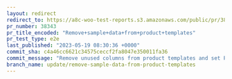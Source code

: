 ```yaml
---
layout: redirect
redirect_to: https://a8c-woo-test-reports.s3.amazonaws.com/public/pr/38343/e2e/index.html
pr_number: 38343
pr_title_encoded: "Remove+sample+data+from+product+templates"
pr_test_type: e2e
last_published: "2023-05-19 08:30:36 +0000"
commit_sha: c4a46cc6621c34575ceccf2fa8047e350011fa36
commit_message: "Remove unused columns from product templates and set Published to -1"
branch_name: update/remove-sample-data-from-product-templates
---
```

